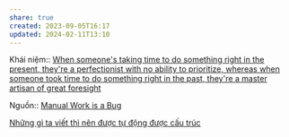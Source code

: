 ```yaml
---
share: true
created: 2023-09-05T16:17
updated: 2024-02-11T13:10
---
```


Khái niệm:: 
[When someone's taking time to do something right in the present, they're a perfectionist with no ability to prioritize, whereas when someone took time to do something right in the past, they're a master artisan of great foresight](../../Qu%E1%BA%A3n%20l%C3%BD%20d%E1%BB%B1%20%C3%A1n,%20ph%C3%A1t%20tri%E1%BB%83n%20s%E1%BA%A3n%20ph%E1%BA%A9m,%20x%C3%A2y%20d%E1%BB%B1ng%20t%E1%BB%95%20ch%E1%BB%A9c/C%C3%B4ng%20vi%E1%BB%87c/S%E1%BA%AFp%20x%E1%BA%BFp%20%C4%91%E1%BB%99%20%C6%B0u%20ti%C3%AAn/When%20someone's%20taking%20time%20to%20do%20something%20right%20in%20the%20present,%20they're%20a%20perfectionist%20with%20no%20ability%20to%20prioritize,%20whereas%20when%20someone%20took%20time%20to%20do%20something%20right%20in%20the%20past,%20they're%20a%20master%20artisan%20of%20great%20foresight.md)

Nguồn:: [Manual Work is a Bug](https://queue.acm.org/detail.cfm?id=3197520)

[Những gì ta viết thì nên được tự động được cấu trúc](../H%E1%BB%87%20th%E1%BB%91ng%20th%C3%B4ng%20tin/Ph%C6%B0%C6%A1ng%20th%E1%BB%A9c%20l%C6%B0u%20tr%E1%BB%AF%20d%E1%BB%AF%20li%E1%BB%87u/Nh%E1%BB%AFng%20g%C3%AC%20ta%20vi%E1%BA%BFt%20th%C3%AC%20n%C3%AAn%20%C4%91%C6%B0%E1%BB%A3c%20t%E1%BB%B1%20%C4%91%E1%BB%99ng%20%C4%91%C6%B0%E1%BB%A3c%20c%E1%BA%A5u%20tr%C3%BAc.md)